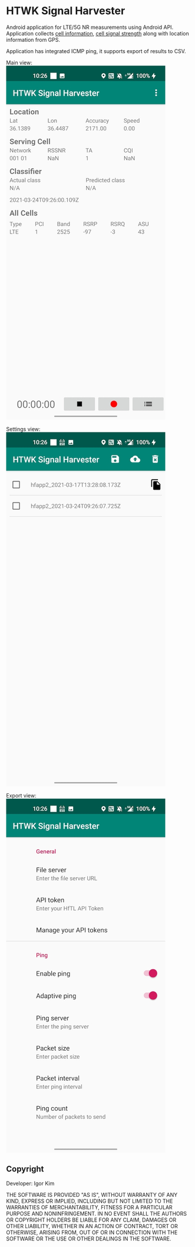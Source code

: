 # HTWK Signal Harvester

Android application for LTE/5G NR measurements using Android API. Application collects [cell information](https://developer.android.com/reference/android/telephony/CellInfo), [cell signal strength](https://developer.android.com/reference/android/telephony/CellSignalStrength) along with location information from GPS.

Application has integrated ICMP ping, it supports export of results to CSV.

Main view:
![Main Screen](public/main_screen.jpg)

Settings view:
![Settings Screen](public/export.jpg)

Export view:
![Settings Screen](public/settings.jpg)

## Copyright
Developer: Igor Kim

THE SOFTWARE IS PROVIDED "AS IS", WITHOUT WARRANTY OF ANY KIND, EXPRESS OR IMPLIED, INCLUDING BUT NOT LIMITED TO THE WARRANTIES OF MERCHANTABILITY, FITNESS FOR A PARTICULAR PURPOSE AND NONINFRINGEMENT. IN NO EVENT SHALL THE AUTHORS OR COPYRIGHT HOLDERS BE LIABLE FOR ANY CLAIM, DAMAGES OR OTHER LIABILITY, WHETHER IN AN ACTION OF CONTRACT, TORT OR OTHERWISE, ARISING FROM, OUT OF OR IN CONNECTION WITH THE SOFTWARE OR THE USE OR OTHER DEALINGS IN THE SOFTWARE.
